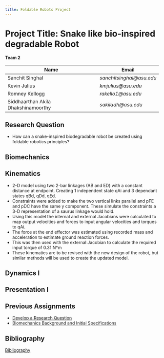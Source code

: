 ```yaml
---
title: Foldable Robots Project
---
```


# Project Title: Snake like bio-inspired degradable Robot

**Team 2**

|    Name                                 |    Email    |
| -----------                             | ----------- |
| Sanchit Singhal                         | _sanchitsinghal@asu.edu_      |
| Kevin Julius                     |_kmjulius@asu.edu_ |
| Romney Kellogg                  |_rakello1@asu.edu_ |
| Siddhaarthan Akila Dhakshinamoorthy     | _sakiladh@asu.edu_  |



## Research Question

* How can a snake-inspired biodegradable robot be created using foldable robotics principles?


## Biomechanics

## Kinematics

* 2-D model using two 2-bar linkages (AB and ED) with a constant distance at endpoint. Creating 1 independent state qAi and 3 dependant states qBd, qDd, qEd.
* Constraints were added to make the two vertical links parallel and pFE and pDC have the same y component. These simulate the constraints a 3-D representation of a saurus linkage would hold.
* Using this model the internal and external Jacobians were calculated to map output velocities and forces to input angular velocities and torques to qAi.
* The force at the end effector was estimated using recorded mass and acceleration to estimate ground reaction forces.
* This was then used with the external Jacobian to calculate the required input torque of 0.31 N*m
* These kinematics are to be revised with the new design of the robot, but similar methods will be used to create the updated model.


## Dynamics I

## Presentation I

## Previous Assignments

* [Develop a Research Question](https://docs.google.com/document/d/e/2PACX-1vSvr0n6AAtXMiBDpmCcCy6OM6qAWue8eGvRlnsKKsEwtprj_xDe92PTkrktGqrf_iHYFvryi73ai7G_/pub)
* [Biomechanics Background and Initial Specifications](https://docs.google.com/document/d/e/2PACX-1vRhKLkh7DTk03cDLr3Kia3QQ_Kr8tN0NAaVGb1xMGU1-ZQ-O2FmmTLIB0pFt905vAHSfilRCoa1Jt5o/pub)



## Bibliography
[Bibliography](/Bibliography.md)
